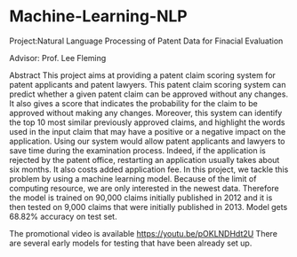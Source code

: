 # Machine-Learning-NLP
 Project:Natural Language Processing of Patent Data for Finacial Evaluation 
 
 Advisor: Prof. Lee Fleming

Abstract
This project aims at providing a patent claim scoring system for patent applicants and patent lawyers. This patent claim scoring system can predict whether a given patent claim can be approved without any changes. It also gives a score that indicates the probability for the claim to be approved without making any changes. Moreover, this system can identify the top 10 most similar previously approved claims, and highlight the words used in the input claim that may have a positive or a negative impact on the application. Using our system would allow patent applicants and lawyers to save time during the examination process. Indeed, if the application is rejected by the patent office, restarting an application usually takes about six months. It also costs added application fee. In this project, we tackle this problem by using a machine learning model. Because of the limit of computing resource, we are only interested in the newest data. Therefore the model is trained on 90,000 claims initially published in 2012 and it is then tested on 9,000 claims that were initially published in 2013. Model gets 68.82% accuracy on test set. 

The promotional video is available https://youtu.be/pOKLNDHdt2U
There are several early models for testing that have been already set up.
